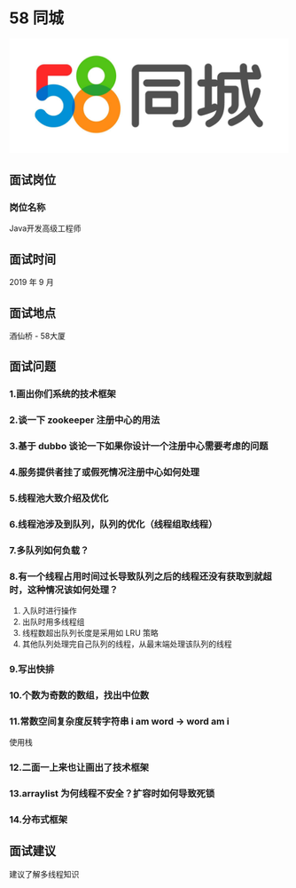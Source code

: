 # 58 同城

![58同城](../.vuepress/public/58tongchenglogo.jpg)

## 面试岗位
### 岗位名称

Java开发高级工程师

## 面试时间

2019 年 9 月

## 面试地点

酒仙桥 - 58大厦

## 面试问题

### 1.画出你们系统的技术框架

### 2.谈一下 zookeeper 注册中心的用法

### 3.基于 dubbo 谈论一下如果你设计一个注册中心需要考虑的问题

### 4.服务提供者挂了或假死情况注册中心如何处理

### 5.线程池大致介绍及优化

### 6.线程池涉及到队列，队列的优化（线程组取线程）

### 7.多队列如何负载？

### 8.有一个线程占用时间过长导致队列之后的线程还没有获取到就超时，这种情况该如何处理？

1. 入队时进行操作
2. 出队时用多线程组
3. 线程数超出队列长度是采用如 LRU 策略
4. 其他队列处理完自己队列的线程，从最末端处理该队列的线程

### 9.写出快排

### 10.个数为奇数的数组，找出中位数

### 11.常数空间复杂度反转字符串 i am word -> word am i

使用栈

### 12.二面一上来也让画出了技术框架

### 13.arraylist 为何线程不安全？扩容时如何导致死锁

### 14.分布式框架

## 面试建议
建议了解多线程知识







<comment-comment/>